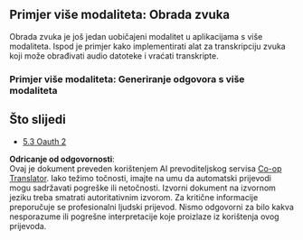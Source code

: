 <!--
CO_OP_TRANSLATOR_METADATA:
{
  "original_hash": "56238122f67d302188668cd1e0371d5c",
  "translation_date": "2025-06-13T01:20:58+00:00",
  "source_file": "05-AdvancedTopics/mcp-multi-modality/README.md",
  "language_code": "hr"
}
-->
## Primjer više modaliteta: Obrada zvuka

Obrada zvuka je još jedan uobičajeni modalitet u aplikacijama s više modaliteta. Ispod je primjer kako implementirati alat za transkripciju zvuka koji može obrađivati audio datoteke i vraćati transkripte.

### Primjer više modaliteta: Generiranje odgovora s više modaliteta

## Što slijedi

- [5.3 Oauth 2](../mcp-oauth2-demo/README.md)

**Odricanje od odgovornosti**:  
Ovaj je dokument preveden korištenjem AI prevoditeljskog servisa [Co-op Translator](https://github.com/Azure/co-op-translator). Iako težimo točnosti, imajte na umu da automatski prijevodi mogu sadržavati pogreške ili netočnosti. Izvorni dokument na izvornom jeziku treba smatrati autoritativnim izvorom. Za kritične informacije preporučuje se profesionalni ljudski prijevod. Nismo odgovorni za bilo kakva nesporazume ili pogrešne interpretacije koje proizlaze iz korištenja ovog prijevoda.